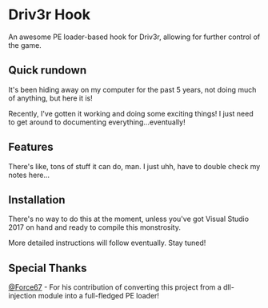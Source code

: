 Driv3r Hook
=======

An awesome PE loader-based hook for Driv3r, allowing for further control of the game.

## Quick rundown
It's been hiding away on my computer for the past 5 years, not doing much of anything, but here it is!

Recently, I've gotten it working and doing some exciting things! I just need to get around to documenting everything...eventually!

## Features
There's like, tons of stuff it can do, man. I just uhh, have to double check my notes here...

## Installation
There's no way to do this at the moment, unless you've got Visual Studio 2017 on hand and ready to compile this monstrosity.

More detailed instructions will follow eventually. Stay tuned!

## Special Thanks
[@Force67](https://github.com/Force67) - For his contribution of converting this project from a dll-injection module into a full-fledged PE loader!